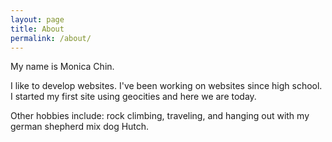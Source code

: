 ```yaml
---
layout: page
title: About
permalink: /about/
---
```


My name is Monica Chin. 

I like to develop websites. I've been working on websites since high school. I started my first site using geocities and here we are today. 

Other hobbies include: rock climbing, traveling, and hanging out with my german shepherd mix dog Hutch. 

